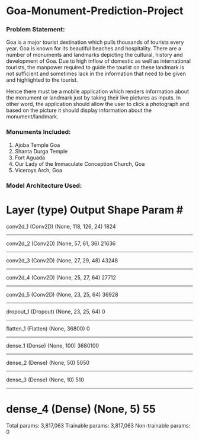 # Goa-Monument-Prediction-Project


### Problem Statement:

Goa is a major tourist destination which pulls thousands of tourists every year. Goa is known for its beautiful beaches and hospitality. There are a number of monuments and landmarks depicting the cultural, history and development of Goa. Due to high inflow of domestic as well as international tourists, the manpower required to guide the tourist on these landmark is not sufficient and sometimes lack in the information that need to be given and highlighted to the tourist. 

Hence there must be a mobile application which renders information about the monument or landmark just by taking their live pictures as inputs. In other word, the application should allow the user to click a photograph and based on the picture it should display information about the monument/landmark. 

### Monuments Included:

1. Ajoba Temple Goa
2. Shanta Durga Temple
3. Fort Aguada
4. Our Lady of the Immaculate Conception Church, Goa
5. Viceroys Arch, Goa

### Model Architecture Used:

Layer (type)                 Output Shape              Param #   
=================================================================
conv2d_1 (Conv2D)            (None, 118, 126, 24)      1824      
_________________________________________________________________
conv2d_2 (Conv2D)            (None, 57, 61, 36)        21636     
_________________________________________________________________
conv2d_3 (Conv2D)            (None, 27, 29, 48)        43248     
_________________________________________________________________
conv2d_4 (Conv2D)            (None, 25, 27, 64)        27712     
_________________________________________________________________
conv2d_5 (Conv2D)            (None, 23, 25, 64)        36928     
_________________________________________________________________
dropout_1 (Dropout)          (None, 23, 25, 64)        0         
_________________________________________________________________
flatten_1 (Flatten)          (None, 36800)             0         
_________________________________________________________________
dense_1 (Dense)              (None, 100)               3680100   
_________________________________________________________________
dense_2 (Dense)              (None, 50)                5050      
_________________________________________________________________
dense_3 (Dense)              (None, 10)                510       
_________________________________________________________________
dense_4 (Dense)              (None, 5)                 55        
=================================================================
Total params: 3,817,063
Trainable params: 3,817,063
Non-trainable params: 0
